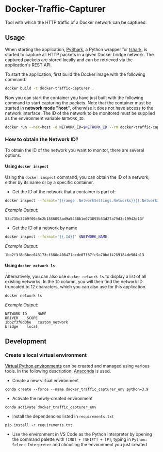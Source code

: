 # Docker-Traffic-Capturer
Tool with which the HTTP traffic of a Docker network can be captured.

## Usage
When starting the application, [PyShark](https://kiminewt.github.io/pyshark/), a Python wrapper for [tshark](https://www.wireshark.org/docs/man-pages/tshark.html), is started to capture all HTTP packets in a given Docker bridge network.
The captured packets are stored locally and can be retrieved via the application's REST API.

To start the application, first build the Docker image with the following command.
```sh
docker build -t docker-traffic-capturer .
```

Now you can start the container you have just built with the following command to start capturing the packets.
Note that the container must be started in **network mode "host"**, otherwise it does not have access to the network interface.
The ID of the network to be monitored must be supplied as the environment variable `NETWORK_ID`.
```sh
docker run --net=host -e NETWORK_ID=$NETWORK_ID --rm docker-traffic-capturer
```

### How to obtain the Network ID?
To obtain the ID of the network you want to monitor, there are several options.

#### Using `docker inspect`
Using the `docker inspect` command, you can obtain the ID of a network, either by its name or by a specific container.

- Get the ID of the network that a container is part of:
```sh
docker inspect --format='{{range .NetworkSettings.Networks}}{{.NetworkID}}{{end}}' $CONTAINER_ID
```

*Example Output:*
```
53b735c32b9f09a8c2b1886098ad9a5438b1e073895b83d27a79d3c19942d13f
```

- Get the ID of a network by name
```sh
docker inspect --format='{{.Id}}' $NETWORK_NAME
```

*Example Output:*
```
1bb2f3f8d3bec043173cf860e408471acde07f67fc9a70bd14289184de504a13
```

#### Using `docker network ls`
Alternatively, you can also use `docker network ls` to display a list of all existing networks.
In the `ID` column, you will then find the network ID truncated to 12 characters, which you can also use for this application.
```sh
docker network ls
```

*Example Output:*
```
NETWORK ID     NAME                                                     DRIVER    SCOPE
1bb2f3f8d3be   custom_network                                           bridge    local
```

## Development
### Create a local virtual environment
[Virtual Python environments](https://docs.python.org/3/library/venv.html) can be created and managed using various tools.
In the following description, [Anaconda](https://docs.anaconda.com/) is used.

- Create a new virtual environment

```
conda create --force --name docker_traffic_capturer_env python=3.9
```

- Activate the newly-created environment

```
conda activate docker_traffic_capturer_env
```

- Install the dependencies listed in `requirements.txt`

```
pip install -r requirements.txt
```

- Use the environment in VS Code as the Python Interpreter by opening the command palette with `[CMD] + [SHIFT] + [P]`, typing in `Python: Select Interpreter` and choosing the environment you just created
